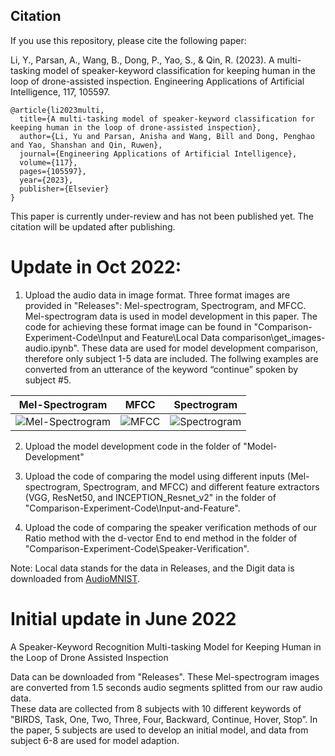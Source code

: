 ## Citation
If you use this repository, please cite the following paper:

Li, Y., Parsan, A., Wang, B., Dong, P., Yao, S., & Qin, R. (2023). A multi-tasking model of speaker-keyword classification for keeping human in the loop of drone-assisted inspection. Engineering Applications of Artificial Intelligence, 117, 105597.

~~~~  
@article{li2023multi,
  title={A multi-tasking model of speaker-keyword classification for keeping human in the loop of drone-assisted inspection},
  author={Li, Yu and Parsan, Anisha and Wang, Bill and Dong, Penghao and Yao, Shanshan and Qin, Ruwen},
  journal={Engineering Applications of Artificial Intelligence},
  volume={117},
  pages={105597},
  year={2023},
  publisher={Elsevier}
}
~~~~

This paper is currently under-review and has not been published yet. The citation will be updated after publishing.

# Update in Oct 2022:

1. Upload the audio data in image format. Three format images are provided in "Releases": Mel-spectrogram, Spectrogram, and MFCC. Mel-spectrogram data is used in model development in this paper.  The code for achieving these format image can be found in "Comparison-Experiment-Code\Input and Feature\Local Data comparison\get_images-audio.ipynb".
These data are used for model development comparison, therefore only subject 1-5 data are included. The follwing examples are converted from an utterance of the keyword “continue” spoken by subject #5.

Mel-Spectrogram            |  MFCC          | Spectrogram
:-------------------------:|:-------------------------:|:-------------------------:
![Mel-Spectrogram](https://user-images.githubusercontent.com/44143351/196063055-22daed5f-e310-47f2-af3d-e03c76381e96.png)|  ![MFCC](https://user-images.githubusercontent.com/44143351/196063056-85ddc17e-1130-42cf-8062-9a1a2b97c2f2.png)|  ![Spectrogram](https://user-images.githubusercontent.com/44143351/196063057-49f528d4-ed56-479d-b76a-a17cacf9c32d.png)


2. Upload the model development code in the folder of  "Model-Development"

3. Upload the code of comparing the model using different inputs (Mel-spectrogram, Spectrogram, and MFCC) and different feature extractors (VGG, ResNet50, and INCEPTION_Resnet_v2" in the folder of "Comparison-Experiment-Code\Input-and-Feature". 

4. Upload the code of comparing the speaker verification methods of our Ratio method with the d-vector End to end method in the folder of "Comparison-Experiment-Code\Speaker-Verification". 

Note: Local data stands for the data in Releases, and the Digit data is downloaded from [AudioMNIST](https://github.com/soerenab/AudioMNIST). 



# Initial update in June 2022
A Speaker-Keyword Recognition Multi-tasking Model for Keeping Human in the Loop of Drone Assisted Inspection

Data can be downloaded from "Releases". These Mel-spectrogram images are converted from 1.5 seconds audio segments splitted from our raw audio data.  
These data are collected from 8 subjects with 10 different keywords of "BIRDS, Task, One, Two, Three, Four, Backward, Continue, Hover, Stop”.
In the paper, 5 subjects are used to develop an initial model, and data from subject 6-8 are used for model adaption. 
